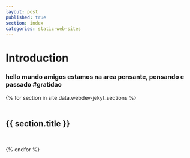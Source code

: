 ```yaml
---
layout: post
published: true
section: index
categories: static-web-sites
---
```


# Introduction

### hello mundo amigos estamos na area pensante, pensando e passado #gratidao

{% for section in site.data.webdev-jekyl_sections %}
  <h2 style="margin:3rem 0; ">{{ section.title }}</h2>
{% endfor %}
